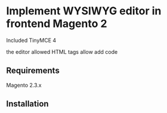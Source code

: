 # Implement WYSIWYG editor in frontend Magento 2
 
Included TinyMCE 4 

the editor allowed HTML tags 
allow add code


## Requirements

Magento 2.3.x

## Installation

